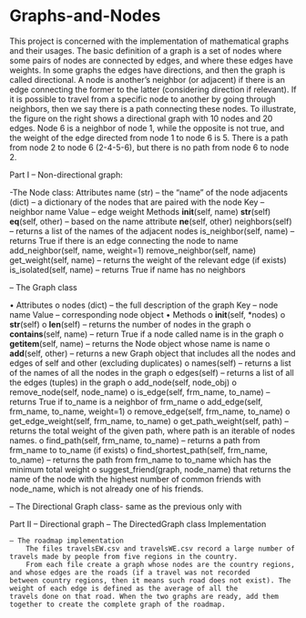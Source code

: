 # Graphs-and-Nodes

This project is concerned with the implementation of mathematical graphs and their usages. The basic definition of a graph is a set of nodes where some pairs of nodes are connected by edges, and where these edges have weights. In some graphs the edges have directions, and then the graph is called directional. A node is another’s neighbor (or adjacent) if there is an edge connecting the former to the latter (considering direction if relevant). If it is possible to travel from a specific node to another by going through neighbors, then we say there is a path connecting these nodes. 
To illustrate, the figure on the right shows a directional graph with 10 nodes and 20 edges. Node 6 is a neighbor of node 1, while the opposite is not true, and the weight of the edge directed from node 1 to node 6 is 5. There is a path from node 2 to node 6 (2-4-5-6), but there is no path from node 6 to node 2.

Part I – Non-directional graph:

-The Node class:
        Attributes
                name (str) – the “name” of the node
                adjacents (dict) – a dictionary of the nodes that are paired with the node
                        Key – neighbor name
                        Value – edge weight
        Methods
    __init__(self, name)
    __str__(self)
    __eq__(self, other) – based on the name attribute
    __ne__(self, other)
    neighbors(self) – returns a list of the names of the adjacent nodes
    is_neighbor(self, name) – returns True if there is an edge connecting the node to name
    add_neighbor(self, name, weight=1)
    remove_neighbor(self, name)
    get_weight(self, name) – returns the weight of the relevant edge (if exists)
    is_isolated(self, name) – returns True if name has no neighbors

 – The Graph class

  •	Attributes
    o	nodes (dict) – the full description of the graph
      	Key – node name
        Value – corresponding node object
  •	Methods
    o	__init__(self, *nodes)
    o	__str__(self)
    o	__len__(self) – returns the number of nodes in the graph
    o	__contains__(self, name) – return True if a node called name is in the graph
    o	__getitem__(self, name) – returns the Node object whose name is name
    o	__add__(self, other) – returns a new Graph object that includes all the nodes and edges of self and other (excluding duplicates)
    o	names(self) – returns a list of the names of all the nodes in the graph
    o	edges(self) – returns a list of all the edges (tuples) in the graph
    o	add_node(self, node_obj)
    o	remove_node(self, node_name)
    o	is_edge(self, frm_name, to_name) – returns True if to_name is a neighbor of frm_name
    o	add_edge(self, frm_name, to_name, weight=1)
    o	remove_edge(self, frm_name, to_name)
    o	get_edge_weight(self, frm_name, to_name)
    o	get_path_weight(self, path) – returns the total weight of the given path, where path is an iterable of nodes names.
    o	find_path(self, frm_name, to_name) – returns a path from frm_name to to_name (if exists)
    o	find_shortest_path(self, frm_name, to_name) – returns the path from frm_name to to_name which has the minimum total weight
    o suggest_friend(graph, node_name) that returns the name of the node with the highest number of common friends with node_name, which       is not already one of his friends.

 – The Directional Graph class- same as the previous only with

Part II – Directional graph
    – The DirectedGraph class Implementation

    – The roadmap implementation
        The files travelsEW.csv and travelsWE.csv record a large number of travels made by people from five regions in the country.
        From each file create a graph whose nodes are the country regions, and whose edges are the roads (if a travel was not recorded           between country regions, then it means such road does not exist). The weight of each edge is defined as the average of all the           travels done on that road. When the two graphs are ready, add them together to create the complete graph of the roadmap.


